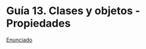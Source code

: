 # Guía 13. Clases y objetos - Propiedades

[Enunciado](https://docs.google.com/document/d/1fPd2SNGcgymZnVEZboSQpI9alYgTBPi0/preview)
